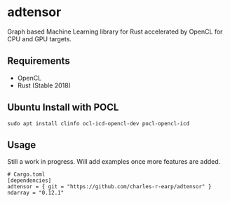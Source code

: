 # adtensor
Graph based Machine Learning library for Rust accelerated by OpenCL for CPU and GPU targets. 

## Requirements
- OpenCL 
- Rust (Stable 2018)

## Ubuntu Install with POCL

    sudo apt install clinfo ocl-icd-opencl-dev pocl-opencl-icd 
    
## Usage 
Still a work in progress. Will add examples once more features are added. 

    # Cargo.toml
    [dependencies]
    adtensor = { git = "https://github.com/charles-r-earp/adtensor" }
    ndarray = "0.12.1"

    
